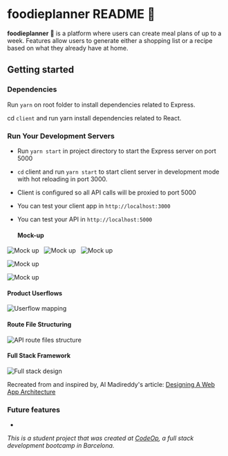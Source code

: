# foodieplanner README :memo:

**foodieplanner** :tomato: is a platform where users can create meal plans of up to a week. Features allow users to generate either a shopping list or a recipe based on what they already have at home.

## Getting started

### Dependencies

Run `yarn` on root folder to install dependencies related to Express.

cd `client` and run yarn install dependencies related to React.

### Run Your Development Servers

- Run `yarn start` in project directory to start the Express server on port 5000
- `cd` client and run `yarn start` to start client server in development mode with hot reloading in port 3000.
- Client is configured so all API calls will be proxied to port 5000
- You can test your client app in `http://localhost:3000`
- You can test your API in `http://localhost:5000`
  &nbsp;

  #### Mock-up
![Mock up](/design/landingpage.png)
  &nbsp;
![Mock up](design/mealplanner.png)
&nbsp;
![Mock up](/design/shoppingList.png)
  &nbsp;

![Mock up](/design/recipePage.png)
  &nbsp;

![Mock up](/design/ingredients.png)
  &nbsp;

#### Product Userflows

![Userflow mapping](/design/user-flow.png)
&nbsp;

#### Route File Structuring

![API route files structure](/design/url-routing.png)
&nbsp;

#### Full Stack Framework

![Full stack design](/design/fs-architecture.png)

Recreated from and inspired by, Al Madireddy's article:
[Designing A Web App Architecture](https://dev.to/almadireddy/full-stack-101-2-designing-our-web-app-architecture-l6a)

### Future features

-

_This is a student project that was created at [CodeOp](http://codeop.tech), a full stack development bootcamp in Barcelona._
